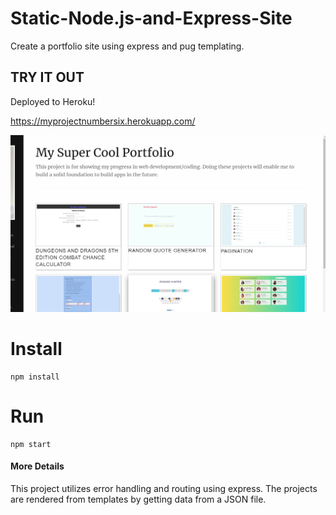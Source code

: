 # Static-Node.js-and-Express-Site

Create a portfolio site using express and pug templating.

## TRY IT OUT 

Deployed to Heroku!

https://myprojectnumbersix.herokuapp.com/

![](readme-pics/project-layouts.png)

# Install
```
npm install
```

# Run
```
npm start
```


#### More Details

This project utilizes error handling and routing using express. The projects are rendered from templates by getting data from a JSON file.
